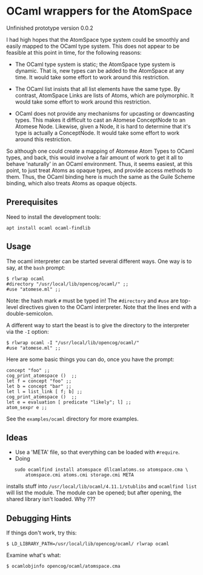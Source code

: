 
OCaml wrappers for the AtomSpace
================================

Unfinished prototype version 0.0.2

I had high hopes that the AtomSpace type system could be smoothly and
easily mapped to the OCaml type system. This does not appear to be
feasible at this point in time, for the following reasons:

* The OCaml type system is static; the AtomSpace type system is dynamic.
  That is, new types can be added to the AtomSpace at any time. It would
  take some effort to work around this restriction.

* The OCaml list insists that all list elements have the same type.
  By contrast, AtomSpace Links are lists of Atoms, which are
  polymorphic. It would take some effort to work around this restriction.

* OCaml does not provide any mechanisms for upcasting or downcasting
  types. This makes it difficult to cast an Atomese ConceptNode to an
  Atomese Node. Likewise, given a Node, it is hard to determine that
  it's type is actually a ConceptNode. It would take some effort to
  work around this restriction.

So although one could create a mapping of Atomese Atom Types to OCaml
types, and back, this would involve a fair amount of work to get it all
to behave 'naturally' in an OCaml environment.  Thus, it seems easiest,
at this point, to just treat Atoms as opaque types, and provide access
methods to them.  Thus, the OCaml binding here is much the same as the
Guile Scheme binding, which also treats Atoms as opaque objects.

Prerequisites
-------------
Need to install the development tools:
```
apt install ocaml ocaml-findlib
```

Usage
-----

The ocaml interpreter can be started several different ways.
One way is to say, at the `bash` prompt:
```
$ rlwrap ocaml
#directory "/usr/local/lib/opencog/ocaml/" ;;
#use "atomese.ml" ;;
```
Note: the hash mark `#` must be typed in! The `#directory` and `#use`
are top-level directives given to the OCaml interpreter. Note that the
lines end with a double-semicolon.

A different way to start the beast is to give the directory to the
interpreter via the `-I` option:
```
$ rlwrap ocaml -I "/usr/local/lib/opencog/ocaml/"
#use "atomese.ml" ;;
```

Here are some basic things you can do, once you have the prompt:
```
concept "foo" ;;
cog_print_atomspace ()  ;;
let f = concept "foo" ;;
let b = concept "bar" ;;
let l = list_link [ f; b] ;;
cog_print_atomspace ()  ;;
let e = evaluation [ predicate "likely"; l] ;;
atom_sexpr e ;;
```

See the `examples/ocaml` directory for more examples.

Ideas
-----
* Use a 'META' file, so that everything can be loaded with `#require`.
* Doing
```
   sudo ocamlfind install atomspace dllcamlatoms.so atomspace.cma \
       atomspace.cmi atoms.cmi storage.cmi META
```
  installs stuff into `/usr/local/lib/ocaml/4.11.1/stublibs` and
  `ocamlfind list` will list the module. The module can be opened;
  but after opening, the shared library isn't loaded. Why ???

Debugging Hints
---------------
If things don't work, try this:
```
$ LD_LIBRARY_PATH=/usr/local/lib/opencog/ocaml/ rlwrap ocaml
```

Examine what's what:
```
$ ocamlobjinfo opencog/ocaml/atomspace.cma
```
